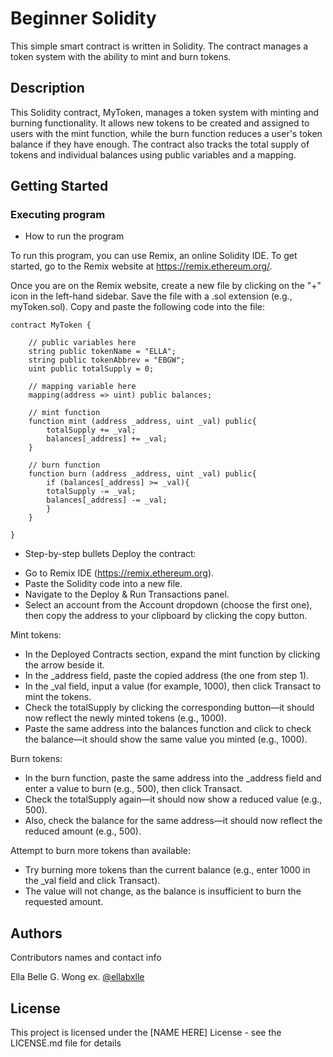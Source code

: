 # Beginner Solidity

This simple smart contract is written in Solidity. The contract manages a token system with the ability to mint and burn tokens.

## Description

This Solidity contract, MyToken, manages a token system with minting and burning functionality. It allows new tokens to be created and assigned to users with the mint function, while the burn function reduces a user's token balance if they have enough. The contract also tracks the total supply of tokens and individual balances using public variables and a mapping.

## Getting Started

### Executing program

* How to run the program

To run this program, you can use Remix, an online Solidity IDE. To get started, go to the Remix website at https://remix.ethereum.org/.

Once you are on the Remix website, create a new file by clicking on the "+" icon in the left-hand sidebar. Save the file with a .sol extension (e.g., myToken.sol). Copy and paste the following code into the file:

```
contract MyToken {

    // public variables here
    string public tokenName = "ELLA";
    string public tokenAbbrev = "EBGW";
    uint public totalSupply = 0;

    // mapping variable here
    mapping(address => uint) public balances;

    // mint function
    function mint (address _address, uint _val) public{
        totalSupply += _val;
        balances[_address] += _val;
    }

    // burn function
    function burn (address _address, uint _val) public{
        if (balances[_address] >= _val){
        totalSupply -= _val;
        balances[_address] -= _val;
        }
    }

}
```
* Step-by-step bullets
Deploy the contract:
- Go to Remix IDE (https://remix.ethereum.org).
- Paste the Solidity code into a new file.
- Navigate to the Deploy & Run Transactions panel.
- Select an account from the Account dropdown (choose the first one), then copy the address to your clipboard by clicking the copy button.

Mint tokens:
- In the Deployed Contracts section, expand the mint function by clicking the arrow beside it.
- In the _address field, paste the copied address (the one from step 1).
- In the _val field, input a value (for example, 1000), then click Transact to mint the tokens.
- Check the totalSupply by clicking the corresponding button—it should now reflect the newly minted tokens (e.g., 1000).
- Paste the same address into the balances function and click to check the balance—it should show the same value you minted (e.g., 1000).

Burn tokens:
- In the burn function, paste the same address into the _address field and enter a value to burn (e.g., 500), then click Transact.
- Check the totalSupply again—it should now show a reduced value (e.g., 500).
- Also, check the balance for the same address—it should now reflect the reduced amount (e.g., 500).

Attempt to burn more tokens than available:
- Try burning more tokens than the current balance (e.g., enter 1000 in the _val field and click Transact).
- The value will not change, as the balance is insufficient to burn the requested amount.

## Authors

Contributors names and contact info

Ella Belle G. Wong 
ex. [@ellabxlle](https://instagram.com/ellabxlle)


## License

This project is licensed under the [NAME HERE] License - see the LICENSE.md file for details
